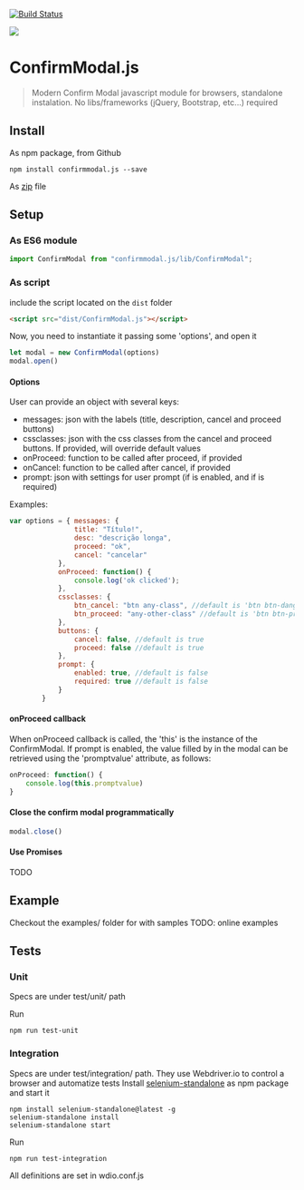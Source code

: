 [![Build Status](https://travis-ci.org/chrisbenseler/confirmmodal.js.svg?branch=master)](https://travis-ci.org/chrisbenseler/confirmmodal.js)

<a href="https://www.npmjs.com/package/confirmmodal.js">
<img src="https://badge.fury.io/js/confirmmodal.js.svg">
</a>

# ConfirmModal.js

> Modern Confirm Modal javascript module for browsers, standalone instalation. No libs/frameworks (jQuery, Bootstrap, etc...) required

## Install

As npm package, from Github
```
npm install confirmmodal.js --save
```

As [zip](https://github.com/chrisbenseler/confirmmodal.js/archive/master.zip) file 

## Setup

### As ES6 module
```javascript
import ConfirmModal from "confirmmodal.js/lib/ConfirmModal";
```

### As script
include the script located on the `dist` folder
```html
<script src="dist/ConfirmModal.js"></script>
```

Now, you need to instantiate it passing some 'options', and open it
```javascript
let modal = new ConfirmModal(options)
modal.open()
```

#### Options
User can provide an object with several keys:
* messages: json with the labels (title, description, cancel and proceed buttons)
* cssclasses: json with the css classes from the cancel and proceed buttons. If provided, will override default values
* onProceed: function to be called after proceed, if provided
* onCancel: function to be called after cancel, if provided
* prompt: json with settings for user prompt (if is enabled, and if is required)

Examples:
```javascript
var options = { messages: {
				title: "Título!",
				desc: "descrição longa",
				proceed: "ok",
				cancel: "cancelar"
			},
			onProceed: function() {
				console.log('ok clicked');
			},
			cssclasses: {
				btn_cancel: "btn any-class", //default is 'btn btn-danger'
				btn_proceed: "any-other-class" //default is 'btn btn-primary'
			},
			buttons: {
				cancel: false, //default is true
				proceed: false //default is true
			},
			prompt: {
				enabled: true, //default is false
				required: true //default is false 
			}
		}
```

#### onProceed callback

When onProceed callback is called, the 'this' is the instance of the ConfirmModal. If prompt is enabled, the value filled by in the modal can be retrieved using the 'promptvalue' attribute, as follows:
```javascript
onProceed: function() {
	console.log(this.promptvalue)
}
```

#### Close the confirm modal programmatically

```javascript
modal.close()
```

#### Use Promises
TODO

## Example
Checkout the examples/ folder for with samples
TODO: online examples

## Tests

### Unit

Specs are under test/unit/ path

Run
```
npm run test-unit
```

### Integration

Specs are under test/integration/ path. They use Webdriver.io to control a browser and automatize tests
Install [selenium-standalone](https://www.npmjs.com/package/selenium-standalone) as npm package and start it
```
npm install selenium-standalone@latest -g
selenium-standalone install
selenium-standalone start
```

Run
```
npm run test-integration
```

All definitions are set in wdio.conf.js
